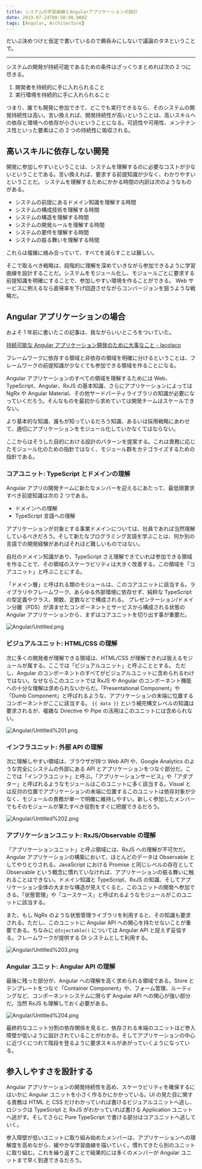 ```yaml
---
title: システムの学習曲線とAngularアプリケーションの設計
date: 2019-07-24T08:50:00.000Z
tags: [Angular, Architecture]
---
```


だいぶ決めつけと仮定で書いているので鵜呑みにしないで議論のタネということで。

---

システムの開発が持続可能であるための条件はざっくりまとめれば次の 2 つに尽きる。

1. 開発者を持続的に手に入れられること
2. 実行環境を持続的に手に入れられること

つまり、誰でも開発に参加できて、どこでも実行できるなら、そのシステムの開発持続性は高い。言い換えれば、開発持続性が高いということは、高いスキルへの依存と環境への依存が小さいということになる。可読性や可用性、メンテナンス性といった要素はこの 2 つの持続性に吸収される。

## 高いスキルに依存しない開発

開発に参加しやすいということは、システムを理解するのに必要なコストが少ないということである。言い換えれば、要求する前提知識が少なく、わかりやすいということだ。
システムを理解するためにかかる時間の内訳は次のようなものがある。

- システムの前提にあるドメイン知識を理解する時間
- システムの構成技術を理解する時間
- システムの構造を理解する時間
- システムの開発ルールを理解する時間
- システムの要件を理解する時間
- システムの振る舞いを理解する時間

これらは複雑に絡み合っていて、すべてを減らすことは難しい。

そこで取るべき戦略は、段階的に理解を深めていきながら参加できるように学習曲線を設計することだ。システムをモジュール化し、モジュールごとに要求する前提知識を明確にすることで、参加しやすい環境を作ることができる。
Web サービスに例えるなら直帰率を下げ回遊させながらコンバージョンを狙うような戦略だ。

## Angular アプリケーションの場合

およそ 1 年前に書いたこの記事は、我ながらいいところをついていた。

[持続可能な Angular アプリケーション開発のために大事なこと - lacolaco](https://lacolaco.hatenablog.com/entry/2018/05/15/121514)

フレームワークに依存する領域と非依存の領域を明確に分けるということは、フレームワークの前提知識が少なくても参加できる領域を作ることになる。

Angular アプリケーションのすべての領域を理解するためには Web、TypeScript、Angular、RxJS の基本知識、さらにアプリケーションによっては NgRx や Angular Material、その他サードパーティライブラリの知識が必要になっていくだろう。そんなものを最初から求めていては開発チームはスケールできない。

より基本的な知識、誰もが知っているだろう知識、あるいは採用戦略にあわせて、適切にアプリケーションをモジュール化していかなくてはならない。

ここからはそうした目的における設計のパターンを提案する。これは責務に応じたモジュール化のための指針ではなく、モジュール群をカテゴライズするための指針である。

### コアユニット: TypeScript とドメインの理解

Angular アプリの開発チームに新たなメンバーを迎えるにあたって、最低限要求すべき前提知識は次の 2 つである。

- ドメインへの理解
- TypeScript 言語への理解

アプリケーションが対象とする事業ドメインについては、社員であれば当然理解しているべきだろう。そして新たなプログラミング言語を学ぶことは、何か別の言語での開発経験があればそれほど難しいものではない。

自社のドメイン知識があり、TypeScript さえ理解できていれば参加できる領域を作ることで、その領域のスケーラビリティは大きく改善する。この領域を「コアユニット」と呼ぶことにする。

「ドメイン層」と呼ばれる類のモジュールは、このコアユニットに該当する。ライブラリやフレームワーク、あらゆる外部環境に依存せず、純粋な TypeScript の型定義やクラス、関数、定数などで構成される。
プレゼンテーション/ドメイン分離（PDS）が済ませたコンポーネントとサービスから構成される状態の Angular アプリケーションから、まずはコアユニットを切り出す事が重要だ。

![Angular/Untitled.png](/img/leaning-curve-and-angular-app-architecture/Untitled.png)

### ビジュアルユニット: HTML/CSS の理解

次に多くの開発者が理解できる領域は、HTML/CSS が理解できれば扱えるモジュールが属する。ここでは「ビジュアルユニット」と呼ぶこととする。
ただし、Angular のコンポーネントのすべてがビジュアルユニットに含められるわけではない。なぜならこのユニットでは RxJS や Angular のコンポーネント機能への十分な理解は求められないからだ。「Presentational Component」や「Dumb Component」と呼ばれるような、アプリケーションの末端に位置するコンポーネントがここに該当する。 `{{ data }}` という補完構文レベルの知識は要求されるが、複雑な Directive や Pipe の活用はこのユニットには含められない。

![Angular/Untitled%201.png](/img/leaning-curve-and-angular-app-architecture/Untitled%201.png)

### インフラユニット: 外部 API の理解

次に理解しやすい領域は、ブラウザが持つ Web API や、Google Analytics のような完全にシステムの外部にある API とアプリケーションをつなぐ部分だ。ここでは「インフラユニット」と呼ぶ。「アプリケーションサービス」や「アダプター」と呼ばれるようなモジュールはこのユニットに多く該当する。Visual とは反対の位置でアプリケーションの末端に位置するこのユニットは依存対象が少なく、モジュールの責務が単一で明確に維持しやすい。新しく参加したメンバーでもそのモジュールが果たすべき役割をすぐに把握できるだろう。

![Angular/Untitled%202.png](/img/leaning-curve-and-angular-app-architecture/Untitled%202.png)

### アプリケーションユニット: RxJS/Observable の理解

「アプリケーションユニット」と呼ぶ領域には、RxJS への理解が不可欠だ。Angular アプリケーションの構築において、ほとんどのデータは Observable としてやりとりされる。JavaScript における Promise と同じレベルの存在として Observable という概念に慣れていなければ、アプリケーションの振る舞いに触れることはできない。ドメイン知識と TypeScript、RxJS の知識、そしてアプリケーション全体の大まかな構造が見えてくると、このユニットの開発へ参加できる。「状態管理」や「ユースケース」と呼ばれるようなモジュールがこのユニットに該当する。

また、もし NgRx のような状態管理ライブラリを利用すると、その知識も要求される。ただし、このユニットに Angular API への関心を持たせないことが重要である。ちなみに
`@Injectable()` については Angular API と捉えず妥協する。フレームワークが提供する DI システムとして利用する。

![Angular/Untitled%203.png](/img/leaning-curve-and-angular-app-architecture/Untitled%203.png)

### Angular ユニット: Angular API の理解

最後に残った部分が、Angular への理解を高く求められる領域である。Store とテンプレートをつなぐ「Container Component」や、フォーム管理、ルーティングなど、コンポーネントシステムに限らず Angular API への関心が強い部分だ。当然 RxJS も理解しておく必要がある。

![Angular/Untitled%204.png](/img/leaning-curve-and-angular-app-architecture/Untitled%204.png)

最終的なユニット分割の依存関係を見ると、依存される末端のユニットほど参入障壁が低いように設計されていることがわかる。そしてアプリケーションの中心に近づくにつれて階段を登るように要求スキルがあがっていくようになっている。

## 参入しやすさを設計する

Angular アプリケーションの開発持続性を高め、スケーラビリティを確保するにはいかに Angular ユニットを小さく作るかにかかっている。UI の見た目に関する責務は HTML と CSS だけわかっていれば書けるビジュアルユニットへ逃し、ロジックは TypeScript と RxJS がわかっていれば書ける Application ユニットへ逃がす。そしてさらに Pure TypeScript で書ける部分はコアユニットへ逃していく。

参入障壁が低いユニットに取り組み始めたメンバーは、アプリケーションへの理解度を高めながら、緩やかな学習曲線を描いていく。慣れてきたら別のユニットに取り組む。これを繰り返すことで結果的には多くのメンバーが Angular ユニットまで早く到達できるだろう。
